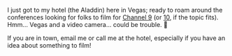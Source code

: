 I just got to my hotel (the Aladdin) here in Vegas; ready to roam around the conferences looking for folks to film for [Channel 9](http://channel9.msdn.com) (or [10](http://on10.net), if the topic fits). Hmm... Vegas and a video camera... could be trouble. 🙂

If you are in town, email me or call me at the hotel, especially if you have an idea about something to film!